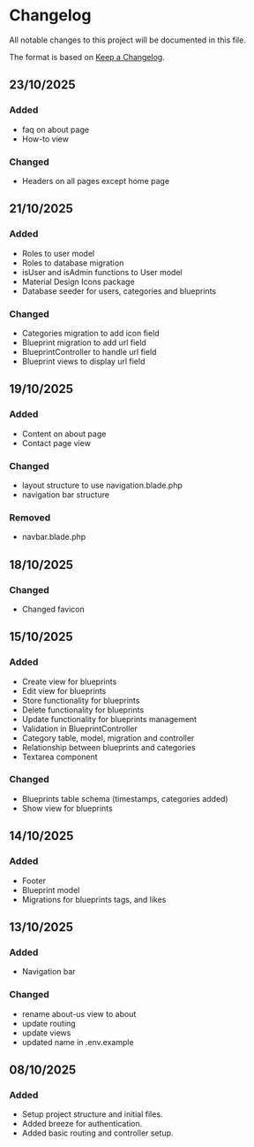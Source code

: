 # Changelog

All notable changes to this project will be documented in this file.

The format is based on [Keep a Changelog](https://keepachangelog.com/en/1.1.0/).

[//]: # (## Template)

[//]: # ()

[//]: # (### Added)

[//]: # (- item)

[//]: # (### Changed)

[//]: # (- item)

[//]: # (### Fixed)

[//]: # (- item)

[//]: # (### Removed)

[//]: # (- item)

## 23/10/2025

### Added

- faq on about page
- How-to view

### Changed

- Headers on all pages except home page

## 21/10/2025

### Added

- Roles to user model
- Roles to database migration
- isUser and isAdmin functions to User model
- Material Design Icons package
- Database seeder for users, categories and blueprints

### Changed

- Categories migration to add icon field
- Blueprint migration to add url field
- BlueprintController to handle url field
- Blueprint views to display url field

## 19/10/2025

### Added

- Content on about page
- Contact page view

### Changed

- layout structure to use navigation.blade.php
- navigation bar structure

### Removed

- navbar.blade.php

## 18/10/2025

### Changed

- Changed favicon

## 15/10/2025

### Added

- Create view for blueprints
- Edit view for blueprints
- Store functionality for blueprints
- Delete functionality for blueprints
- Update functionality for blueprints management
- Validation in BlueprintController
- Category table, model, migration and controller
- Relationship between blueprints and categories
- Textarea component

### Changed

- Blueprints table schema (timestamps, categories added)
- Show view for blueprints

## 14/10/2025

### Added

- Footer
- Blueprint model
- Migrations for blueprints tags, and likes

## 13/10/2025

### Added

- Navigation bar

### Changed

- rename about-us view to about
- update routing
- update views
- updated name in .env.example

## 08/10/2025

### Added

- Setup project structure and initial files.
- Added breeze for authentication.
- Added basic routing and controller setup.
